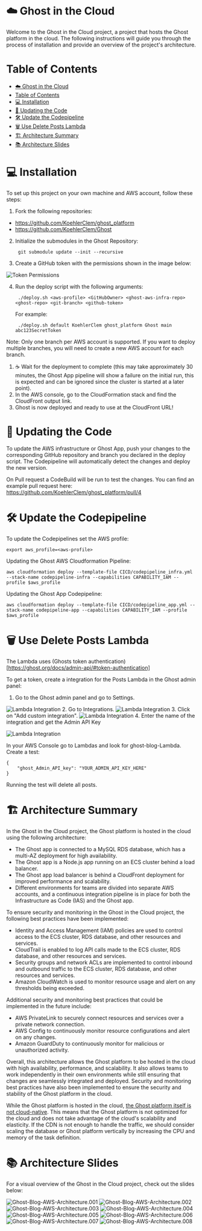 # ☁️ Ghost in the Cloud

Welcome to the Ghost in the Cloud project, a project that hosts the Ghost platform in the cloud. The following instructions will guide you through the process of installation and provide an overview of the project's architecture.

# Table of Contents

- [☁️ Ghost in the Cloud](#️-ghost-in-the-cloud)
- [Table of Contents](#table-of-contents)
- [💻 Installation](#-installation)
- [🔄 Updating the Code](#-updating-the-code)
- [🛠️ Update the Codepipeline](#️-update-the-codepipeline)
- [🗑️ Use Delete Posts Lambda](#️-use-delete-posts-lambda)
- [🏗️ Architecture Summary](#️-architecture-summary)
- [📚 Architecture Slides](#-architecture-slides)

# 💻 Installation

To set up this project on your own machine and AWS account, follow these steps:

1. Fork the following repositories:

- https://github.com/KoehlerClem/ghost_platform
- https://github.com/KoehlerClem/Ghost

2. Initialize the submodules in the Ghost Repository:

        git submodule update --init --recursive

3. Create a GitHub token with the permissions shown in the image below:

![Token Permissions](Documentation/TokenPermissions.png)

4. Run the deploy script with the following arguments:

        ./deploy.sh <aws-profile> <GitHubOwner> <ghost-aws-infra-repo> <ghost-repo> <git-branch> <github-token>
        
    For example: 
        
        ./deploy.sh default KoehlerClem ghost_platform Ghost main abc123SecretToken

Note: Only one branch per AWS account is supported. If you want to deploy multiple branches, you will need to create a new AWS account for each branch.

1. ☕️ Wait for the deployment to complete (this may take approximately 30 minutes, the Ghost App pipeline will show a failure on the initial run, this is expected and can be ignored since the cluster is started at a later point).
2. In the AWS console, go to the CloudFormation stack and find the CloudFront output link.
3. Ghost is now deployed and ready to use at the CloudFront URL!

# 🔄 Updating the Code 

To update the AWS infrastructure or Ghost App, push your changes to the corresponding GitHub repository and branch you declared in the deploy script. The Codepipeline will automatically detect the changes and deploy the new version. 

On Pull request a CodeBuild will be run to test the changes. You can find an example pull request here: https://github.com/KoehlerClem/ghost_platform/pull/4

# 🛠️ Update the Codepipeline

To update the Codepipelines set the AWS profile:
    
    export aws_profile=<aws-profile>

Updating the Ghost AWS Cloudformation Pipeline:

    aws cloudformation deploy --template-file CICD/codepipeline_infra.yml --stack-name codepipeline-infra --capabilities CAPABILITY_IAM --profile $aws_profile

Updating the Ghost App Codepipeline:

    aws cloudformation deploy --template-file CICD/codepipeline_app.yml --stack-name codepipeline-app --capabilities CAPABILITY_IAM --profile $aws_profile
    

# 🗑️ Use Delete Posts Lambda

The Lambda uses (Ghosts token authentication)[https://ghost.org/docs/admin-api/#token-authentication]

To get a token, create a integration for the Posts Lambda in the Ghost admin panel:

1. Go to the Ghost admin panel and go to Settings.

![Lambda Integration](Documentation/integration1.png)
2. Go to Integrations.
![Lambda Integration](Documentation/integration2.png)
3. Click on "Add custom integration".
![Lambda Integration](Documentation/integration3.png)
4. Enter the name of the integration and get the Admin API Key

![Lambda Integration](Documentation/integration4.png)

In your AWS Console go to Lambdas and look for ghost-blog-Lambda. Create a test:

    { 
        "ghost_Admin_API_key": "YOUR_ADMIN_API_KEY_HERE" 
    }

Running the test will delete all posts.

# 🏗️ Architecture Summary

In the Ghost in the Cloud project, the Ghost platform is hosted in the cloud using the following architecture:

- The Ghost app is connected to a MySQL RDS database, which has a multi-AZ deployment for high availability.
- The Ghost app is a Node.js app running on an ECS cluster behind a load balancer.
- The Ghost app load balancer is behind a CloudFront deployment for improved performance and scalability.
- Different environments for teams are divided into separate AWS accounts, and a continuous integration pipeline is in place for both the Infrastructure as Code (IAS) and the Ghost app.

To ensure security and monitoring in the Ghost in the Cloud project, the following best practices have been implemented:

- Identity and Access Management (IAM) policies are used to control access to the ECS cluster, RDS database, and other resources and services.
- CloudTrail is enabled to log API calls made to the ECS cluster, RDS database, and other resources and services.
- Security groups and network ACLs are implemented to control inbound and outbound traffic to the ECS cluster, RDS database, and other resources and services.
- Amazon CloudWatch is used to monitor resource usage and alert on any thresholds being exceeded.

Additional security and monitoring best practices that could be implemented in the future include:

- AWS PrivateLink to securely connect resources and services over a private network connection.
- AWS Config to continuously monitor resource configurations and alert on any changes.
- Amazon GuardDuty to continuously monitor for malicious or unauthorized activity.

Overall, this architecture allows the Ghost platform to be hosted in the cloud with high availability, performance, and scalability. It also allows teams to work independently in their own environments while still ensuring that changes are seamlessly integrated and deployed. Security and monitoring best practices have also been implemented to ensure the security and stability of the Ghost platform in the cloud.

While the Ghost platform is hosted in the cloud, [the Ghost platform itself is not cloud-native](https://ghost.org/docs/faq/clustering-sharding-multi-server/). This means that the Ghost platform is not optimized for the cloud and does not take advantage of the cloud's scalability and elasticity. If the CDN is not enough to handle the traffic, we should consider scaling the database or Ghost platform vertically by increasing the CPU and memory of the task definition.

# 📚 Architecture Slides

For a visual overview of the Ghost in the Cloud project, check out the slides below:

![Ghost-Blog-AWS-Architecture.001](Documentation/Ghost-Blog-AWS-Architecture.001.png)
![Ghost-Blog-AWS-Architecture.002](Documentation/Ghost-Blog-AWS-Architecture.002.png)
![Ghost-Blog-AWS-Architecture.003](Documentation/Ghost-Blog-AWS-Architecture.003.png)
![Ghost-Blog-AWS-Architecture.004](Documentation/Ghost-Blog-AWS-Architecture.004.png)
![Ghost-Blog-AWS-Architecture.005](Documentation/Ghost-Blog-AWS-Architecture.005.png)
![Ghost-Blog-AWS-Architecture.006](Documentation/Ghost-Blog-AWS-Architecture.006.png)
![Ghost-Blog-AWS-Architecture.007](Documentation/Ghost-Blog-AWS-Architecture.007.png)
![Ghost-Blog-AWS-Architecture.008](Documentation/Ghost-Blog-AWS-Architecture.008.png)

